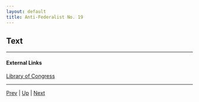 ```yaml
---
layout: default
title: Anti-Federalist No. 19
---
```


## Text

---
#### External Links
[Library of Congress]()

---

[Prev](18.md) | [Up](README.md) | [Next](20.md)
